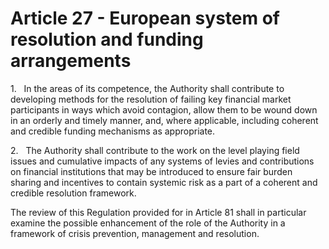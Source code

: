 # Article 27 - European system of resolution and funding arrangements


1.   In the areas of its competence, the Authority shall contribute to developing methods for the resolution of failing key financial market participants in ways which avoid contagion, allow them to be wound down in an orderly and timely manner, and, where applicable, including coherent and credible funding mechanisms as appropriate.

2.   The Authority shall contribute to the work on the level playing field issues and cumulative impacts of any systems of levies and contributions on financial institutions that may be introduced to ensure fair burden sharing and incentives to contain systemic risk as a part of a coherent and credible resolution framework.

The review of this Regulation provided for in Article 81 shall in particular examine the possible enhancement of the role of the Authority in a framework of crisis prevention, management and resolution.
